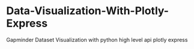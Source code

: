 # Data-Visualization-With-Plotly-Express
Gapminder Dataset Visualization with python high level api plotly express

